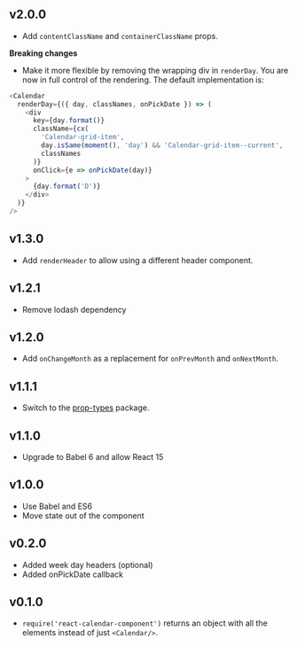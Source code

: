 ## v2.0.0
* Add `contentClassName` and `containerClassName` props.

**Breaking changes**
* Make it more flexible by removing the wrapping div in `renderDay`. You are now in full control of the rendering. The default implementation is:
```js
<Calendar
  renderDay={({ day, classNames, onPickDate }) => (
    <div
      key={day.format()}
      className={cx(
        'Calendar-grid-item',
        day.isSame(moment(), 'day') && 'Calendar-grid-item--current',
        classNames
      )}
      onClick={e => onPickDate(day)}
    >
      {day.format('D')}
    </div>
  )}
/>
```

## v1.3.0
* Add `renderHeader` to allow using a different header component.

## v1.2.1
* Remove lodash dependency

## v1.2.0
* Add `onChangeMonth` as a replacement for `onPrevMonth` and `onNextMonth`.

## v1.1.1
* Switch to the [prop-types](https://github.com/reactjs/prop-types) package.

## v1.1.0
* Upgrade to Babel 6 and allow React 15

## v1.0.0
* Use Babel and ES6
* Move state out of the component


## v0.2.0
* Added week day headers (optional)
* Added onPickDate callback

## v0.1.0
* `require('react-calendar-component')` returns an object with all the elements instead of just `<Calendar/>`.
